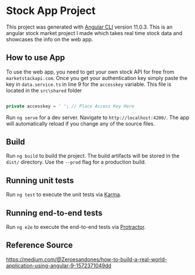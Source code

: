 # Stock App Project

This project was generated with [Angular CLI](https://github.com/angular/angular-cli) version 11.0.3.
This is an angular stock market project I made which takes real time stock data and showcases the info on the web app.

## How to use App 

To use the web app, you need to get your own stock API for free from `marketstackapi.com`. Once you get your authentication key simply paste the key in `data.service.ts` in line 9 for the `accesskey` variable. This file is located in the `src\shared` folder 

```TypeScript 

private accesskey = ' '; // Place Access Key Here

```
Run `ng serve` for a dev server. Navigate to `http://localhost:4200/`. The app will automatically reload if you change any of the source files.

## Build

Run `ng build` to build the project. The build artifacts will be stored in the `dist/` directory. Use the `--prod` flag for a production build.

## Running unit tests

Run `ng test` to execute the unit tests via [Karma](https://karma-runner.github.io).

## Running end-to-end tests

Run `ng e2e` to execute the end-to-end tests via [Protractor](http://www.protractortest.org/).


## Reference Source

https://medium.com/@Zeroesandones/how-to-build-a-real-world-application-using-angular-9-1572371049dd

